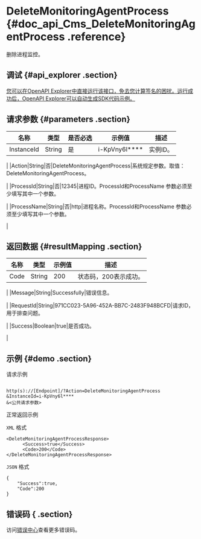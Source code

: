 # DeleteMonitoringAgentProcess {#doc_api_Cms_DeleteMonitoringAgentProcess .reference}

删除进程监控。

## 调试 {#api_explorer .section}

[您可以在OpenAPI Explorer中直接运行该接口，免去您计算签名的困扰。运行成功后，OpenAPI Explorer可以自动生成SDK代码示例。](https://api.aliyun.com/#product=Cms&api=DeleteMonitoringAgentProcess&type=RPC&version=2019-01-01)

## 请求参数 {#parameters .section}

|名称|类型|是否必选|示例值|描述|
|--|--|----|---|--|
|InstanceId|String|是|i-KpVny6l\*\*\*\*|实例ID。

 |
|Action|String|否|DeleteMonitoringAgentProcess|系统规定参数。取值：DeleteMonitoringAgentProcess。

 |
|ProcessId|String|否|12345|进程ID。ProcessId和ProcessName 参数必须至少填写其中一个参数。

 |
|ProcessName|String|否|http|进程名称。ProcessId和ProcessName 参数必须至少填写其中一个参数。

 |

## 返回数据 {#resultMapping .section}

|名称|类型|示例值|描述|
|--|--|---|--|
|Code|String|200|状态码，200表示成功。

 |
|Message|String|Successfully|错误信息。

 |
|RequestId|String|971CC023-5A96-452A-BB7C-2483F948BCFD|请求ID，用于排查问题。

 |
|Success|Boolean|true|是否成功。

 |

## 示例 {#demo .section}

请求示例

``` {#request_demo}

http(s)://[Endpoint]/?Action=DeleteMonitoringAgentProcess
&InstanceId=i-KpVny6l****
&<公共请求参数>

```

正常返回示例

`XML` 格式

``` {#xml_return_success_demo}
<DeleteMonitoringAgentProcessResponse>
      <Success>true</Success>
      <Code>200</Code>
</DeleteMonitoringAgentProcessResponse>
```

`JSON` 格式

``` {#json_return_success_demo}
{
	"Success":true,
	"Code":200
}
```

## 错误码 { .section}

访问[错误中心](https://error-center.aliyun.com/status/product/Cms)查看更多错误码。

